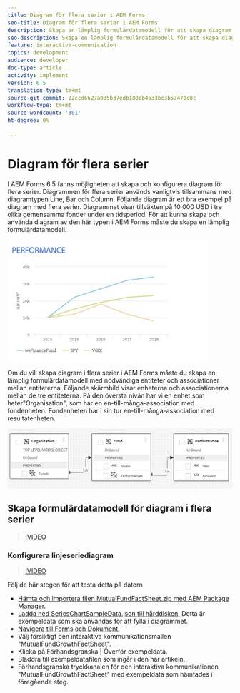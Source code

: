 ```yaml
---
title: Diagram för flera serier i AEM Forms
seo-title: Diagram för flera serier i AEM Forms
description: Skapa en lämplig formulärdatamodell för att skapa diagram i flera serier i utskrifts- och webbkanalsdokument.
seo-description: Skapa en lämplig formulärdatamodell för att skapa diagram i flera serier i utskrifts- och webbkanalsdokument.
feature: interactive-communication
topics: development
audience: developer
doc-type: article
activity: implement
version: 6.5
translation-type: tm+mt
source-git-commit: 22ccd6627a035b37edb180eb4633bc3b57470c0c
workflow-type: tm+mt
source-wordcount: '301'
ht-degree: 0%

---
```



# Diagram för flera serier

I AEM Forms 6.5 fanns möjligheten att skapa och konfigurera diagram för flera serier. Diagrammen för flera serier används vanligtvis tillsammans med diagramtypen Line, Bar och Column. Följande diagram är ett bra exempel på diagram med flera serier. Diagrammet visar tillväxten på 10 000 USD i tre olika gemensamma fonder under en tidsperiod. För att kunna skapa och använda diagram av den här typen i AEM Forms måste du skapa en lämplig formulärdatamodell.

![multiserie](assets/seriescharts.jfif)

Om du vill skapa diagram i flera serier i AEM Forms måste du skapa en lämplig formulärdatamodell med nödvändiga entiteter och associationer mellan entiteterna. Följande skärmbild visar enheterna och associationerna mellan de tre entiteterna. På den översta nivån har vi en enhet som heter&quot;Organisation&quot;, som har en en-till-många-association med fondenheten. Fondenheten har i sin tur en-till-många-association med resultatenheten.

![formdatamodell](assets/formdatamodel.jfif)


## Skapa formulärdatamodell för diagram i flera serier

>[!VIDEO](https://video.tv.adobe.com/v/26352/quality=9)


### Konfigurera linjeseriediagram

>[!VIDEO](https://video.tv.adobe.com/v/26353?quality=9&learn=on)


Följ de här stegen för att testa detta på datorn

* [Hämta och importera filen MutualFundFactSheet.zip med AEM Package Manager.](assets/mutualfundfactsheet.zip)
* [Ladda ned SeriesChartSampleData.json till hårddisken.](assets/serieschartsampledata.json) Detta är exempeldata som ska användas för att fylla i diagrammet.
* [Navigera till Forms och Dokument.](https://helpx.adobe.com/aem/forms.html/content/dam/formsanddocuments.html)
* Välj försiktigt den interaktiva kommunikationsmallen &quot;MutualFundGrowthFactSheet&quot;.
* Klicka på Förhandsgranska | Överför exempeldata.
* Bläddra till exempeldatafilen som ingår i den här artikeln.
* Förhandsgranska tryckkanalen för den interaktiva kommunikationen &quot;MutualFundGrowthFactSheet&quot; med exempeldata som hämtades i föregående steg.
